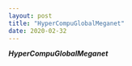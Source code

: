 ```yaml
---
layout: post
title: "HyperCompuGlobalMeganet"
date: 2020-02-32
---
```


***HyperCompuGlobalMeganet***
